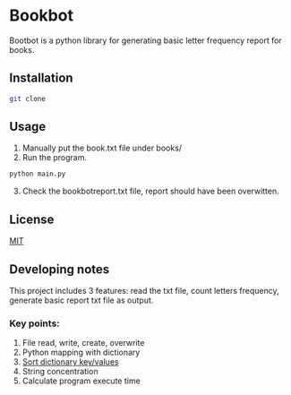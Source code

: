 
# Bookbot
Bootbot is a python library for generating basic letter frequency report for books.

## Installation
```bash
git clone 
```

## Usage

1. Manually put the book.txt file under books/ 
2. Run the program.
```bash
python main.py
```
3. Check the bookbotreport.txt file, report should have been overwitten.

## License

[MIT](https://choosealicense.com/licenses/mit/)

## Developing notes
This project includes 3 features: read the txt file, count letters frequency, generate basic report txt file as output.
### Key points: 
1. File read, write, create, overwrite
2. Python mapping with dictionary
3. [Sort dictionary key/values](https://www.freecodecamp.org/news/sort-dictionary-by-value-in-python/)
4. String concentration
5. Calculate program execute time

